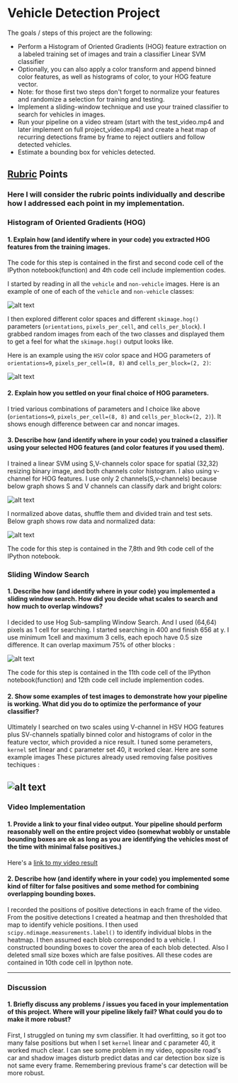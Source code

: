 # **Vehicle Detection Project**

The goals / steps of this project are the following:

* Perform a Histogram of Oriented Gradients (HOG) feature extraction on a labeled training set of images and train a classifier Linear SVM classifier
* Optionally, you can also apply a color transform and append binned color features, as well as histograms of color, to your HOG feature vector. 
* Note: for those first two steps don't forget to normalize your features and randomize a selection for training and testing.
* Implement a sliding-window technique and use your trained classifier to search for vehicles in images.
* Run your pipeline on a video stream (start with the test_video.mp4 and later implement on full project_video.mp4) and create a heat map of recurring detections frame by frame to reject outliers and follow detected vehicles.
* Estimate a bounding box for vehicles detected.

[//]: # (Image References)
[image1]: ./output_images/data_explore.png
[image2]: ./output_images/hog_HSV.png
[image3]: ./output_images/hog-sub.jpg
[image4]: ./output_images/final_image.png
[image8]: ./output_images/color_explore.png
[image9]: ./output_images/normalize.png
[video1]: ./project_output.mp4

## [Rubric](https://review.udacity.com/#!/rubrics/513/view) Points
### Here I will consider the rubric points individually and describe how I addressed each point in my implementation.  
  

### Histogram of Oriented Gradients (HOG)

#### 1. Explain how (and identify where in your code) you extracted HOG features from the training images.

The code for this step is contained in the first and second code cell of the IPython notebook(function) and 4th code cell include implemention codes.  

I started by reading in all the `vehicle` and `non-vehicle` images.  Here is an example of one of each of the `vehicle` and `non-vehicle` classes:

![alt text][image1]

I then explored different color spaces and different `skimage.hog()` parameters (`orientations`, `pixels_per_cell`, and `cells_per_block`).  I grabbed random images from each of the two classes and displayed them to get a feel for what the `skimage.hog()` output looks like.

Here is an example using the `HSV` color space and HOG parameters of `orientations=9`, `pixels_per_cell=(8, 8)` and `cells_per_block=(2, 2)`:


![alt text][image2]

#### 2. Explain how you settled on your final choice of HOG parameters.

I tried various combinations of parameters and I choice like above (`orientations=9`, `pixels_per_cell=(8, 8)` and `cells_per_block=(2, 2)`). It shows enough difference between car and noncar images.

#### 3. Describe how (and identify where in your code) you trained a classifier using your selected HOG features (and color features if you used them).

I trained a linear SVM using S,V-channels color space for spatial (32,32) resizing binary image, and both channels color histogram. I also using v-channel for HOG features. I use only 2 channels(S,v-channels) because below graph shows S and V channels can classify dark and bright colors:

![alt text][image8]

I normalized above datas, shuffle them and divided train and test sets. Below graph shows row data and normalized data:

![alt text][image9]

The code for this step is contained in the 7,8th and 9th code cell of the IPython notebook.

### Sliding Window Search

#### 1. Describe how (and identify where in your code) you implemented a sliding window search.  How did you decide what scales to search and how much to overlap windows?

I decided to use Hog Sub-sampling Window Search. And I used (64,64) pixels as 1 cell for searching. I started searching in 400 and finish 656 at y. I use minimum 1cell and maximum 3 cells, each epoch have 0.5 size difference. It can overlap maximum 75% of other blocks :

![alt text][image3]

The code for this step is contained in the 11th code cell of the IPython notebook(function) and 12th code cell include implemention codes.

#### 2. Show some examples of test images to demonstrate how your pipeline is working.  What did you do to optimize the performance of your classifier?

Ultimately I searched on two scales using V-channel  in HSV HOG features plus SV-channels spatially binned color and histograms of color in the feature vector, which provided a nice result. I tuned some perameters, `kernel` set  linear and `C` parameter set 40, it worked clear. Here are some example images These pictures already used removing false positives techiques :

![alt text][image4]
---

### Video Implementation

#### 1. Provide a link to your final video output.  Your pipeline should perform reasonably well on the entire project video (somewhat wobbly or unstable bounding boxes are ok as long as you are identifying the vehicles most of the time with minimal false positives.)
Here's a [link to my video result](https://www.youtube.com/watch?v=RkI7mVZgQTQ&feature=youtu.be)


#### 2. Describe how (and identify where in your code) you implemented some kind of filter for false positives and some method for combining overlapping bounding boxes.

I recorded the positions of positive detections in each frame of the video.  From the positive detections I created a heatmap and then thresholded that map to identify vehicle positions.  I then used `scipy.ndimage.measurements.label()` to identify individual blobs in the heatmap.  I then assumed each blob corresponded to a vehicle.  I constructed bounding boxes to cover the area of each blob detected. Also I deleted small size boxes which are false positives. All these codes are contained in 10th code cell in Ipython note.  

---

### Discussion

#### 1. Briefly discuss any problems / issues you faced in your implementation of this project.  Where will your pipeline likely fail?  What could you do to make it more robust?

First, I struggled on tuning my svm classifier. It had overfitting, so it got too many false positions but when I set `kernel` linear and `C` parameter 40, it worked much clear. I can see some problem in my video, opposite road's car and shadow images disturb predict datas and car detection box size is not same every frame. Remembering previous frame's car detection will be more robust.     

